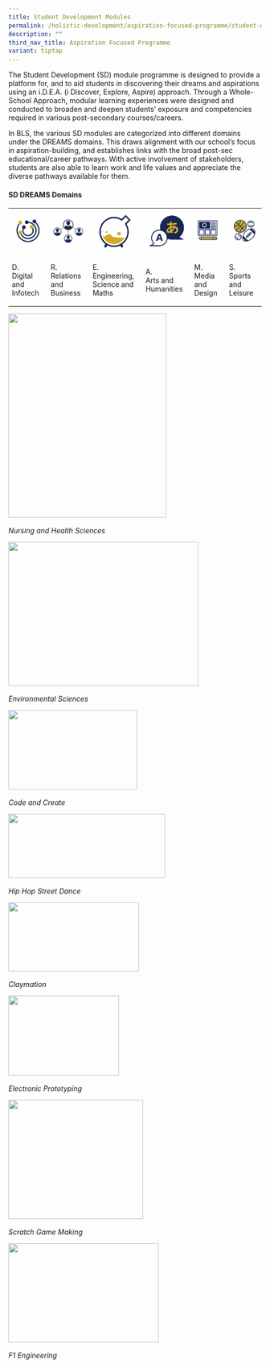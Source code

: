```yaml
---
title: Student Development Modules
permalink: /holistic-development/aspiration-focused-programme/student-development-modules/
description: ""
third_nav_title: Aspiration Focused Programme
variant: tiptap
---
```

<p>The Student Development (SD) module programme is designed to provide a
platform for, and to aid students in discovering their dreams and aspirations
using an i.D.E.A. (i Discover, Explore, Aspire) approach. Through a Whole-School
Approach, modular learning experiences were designed and conducted to broaden
and deepen students’ exposure and competencies required in various post-secondary
courses/careers.</p>
<p>In BLS, the various SD modules are categorized into different domains
under the DREAMS domains. This draws alignment with our school’s focus
in aspiration-building, and establishes links with the broad post-sec educational/career
pathways. With active involvement of stakeholders, students are also able
to learn work and life values and appreciate the diverse pathways available
for them.</p>
<h4><strong>SD DREAMS Domains</strong></h4>
<table style="minWidth: 150px">
<colgroup>
<col>
<col>
<col>
<col>
<col>
<col>
</colgroup>
<tbody>
<tr>
<th rowspan="1" colspan="1">
<div class="isomer-image-wrapper">
<img style="width: 100%" height="auto" width="100%" alt="" src="/images/sdm1.png">
</div>
</th>
<th rowspan="1" colspan="1">
<div class="isomer-image-wrapper">
<img style="width: 100%" height="auto" width="100%" alt="" src="/images/sdm2.png">
</div>
</th>
<th rowspan="1" colspan="1">
<div class="isomer-image-wrapper">
<img style="width: 100%" height="auto" width="100%" alt="" src="/images/sdm3.png">
</div>
</th>
<th rowspan="1" colspan="1">
<div class="isomer-image-wrapper">
<img style="width: 100%" height="auto" width="100%" alt="" src="/images/sdm4.png">
</div>
</th>
<th rowspan="1" colspan="1">
<div class="isomer-image-wrapper">
<img style="width: 100%" height="auto" width="100%" alt="" src="/images/sdm5.png">
</div>
</th>
<th rowspan="1" colspan="1">
<div class="isomer-image-wrapper">
<img style="width: 100%" height="auto" width="100%" alt="" src="/images/sdm6.png">
</div>
</th>
</tr>
<tr>
<td rowspan="1" colspan="1">
<p>D.
<br>Digital and Infotech</p>
</td>
<td rowspan="1" colspan="1">
<p>R.
<br>Relations and Business</p>
</td>
<td rowspan="1" colspan="1">
<p>E.
<br>Engineering, Science and Maths</p>
</td>
<td rowspan="1" colspan="1">
<p>A.
<br>Arts and Humanities</p>
</td>
<td rowspan="1" colspan="1">
<p>M.
<br>Media and Design</p>
</td>
<td rowspan="1" colspan="1">
<p>S.
<br>Sports and Leisure</p>
</td>
</tr>
</tbody>
</table>
<div class="isomer-image-wrapper">
<img style="margin-left:0px;margin-top:0px;" height="405" width="314" src="https://lh7-rt.googleusercontent.com/docsz/AD_4nXdKtlNyM8kHeD2h9sX5IuAHsPzScbxxdONrxjXrPxxToSV1jKGhF3IA9XbPMILs9NWiU90XrE5YP65ncVnVDkbXryWQb1Q6ljbHcp5xicwbuKFVuX21OSS7uj8JYfN02QqdMPe5HPz9s3f2T8CYMA?key=qLQSGbaLJE8K8F8Ky2IMAXMz">
</div>
<p><em>Nursing and Health Sciences</em>
</p>
<div class="isomer-image-wrapper">
<img style="margin-left:0px;margin-top:0px;" height="286" width="378" src="https://lh7-rt.googleusercontent.com/docsz/AD_4nXdff8Z65zgZZT75nLtacFXWVEAmOqYokQXu4XdJI1BqQUCQjOHvohjQIBXplrqQpM22seeIeVj7-KuFWjQfP3gxf7AecdkYrB_XmDVzjkXG-KCOVTdrX4gGVawMa8fvtpATO7p81wiPLBzBh8sFQ00?key=qLQSGbaLJE8K8F8Ky2IMAXMz">
</div>
<p><em>Environmental Sciences</em>
</p>
<div class="isomer-image-wrapper">
<img style="margin-left:0px;margin-top:0px;" height="158" width="256" src="https://lh7-rt.googleusercontent.com/docsz/AD_4nXf5j0CkxhfDIimqoxO1BEsDWKfAkrHZQDrBZn6mFCF-hNqT1gRZl0hVh9oL_nfL8dUxEYrwV1PiFy1USKjd0iBr5O5H0nysq2SCCGefekeob8RSNv5kTKzD5445yMveYSUwyMxsXHzBdXWije0htA?key=qLQSGbaLJE8K8F8Ky2IMAXMz">
</div>
<p><em>Code and Create</em>
</p>
<div class="isomer-image-wrapper">
<img style="margin-left:0px;margin-top:0px;" height="128" width="312" src="https://lh7-rt.googleusercontent.com/docsz/AD_4nXdO3LEAVZmnSdimcmvGae-D8DykEEYMJfIiVZQ07GohVxcCXdqG4Xl9zmf7TxlEuznfnx9oKncaeI8vxT-CN3eMqhf25LwLJoSwjMiy-0AGdtCiDOcSx62QijStT4oQBoLRlkHhaDdjy9a9Rx28NUE?key=qLQSGbaLJE8K8F8Ky2IMAXMz">
</div>
<p><em>Hip Hop Street Dance</em>
</p>
<div class="isomer-image-wrapper">
<img style="margin-left:0px;margin-top:0px;" height="137" width="260" src="https://lh7-rt.googleusercontent.com/docsz/AD_4nXfsmGCd9V4Za13K1O8D94qq6MzAkp6FsOkcmFmJK6TbeL5sOtOYFPw32H9xBFFm0gwZvL93UlqppN8ZSaHcB6oGyY2O2XEE6lO-ZS2KsnPGFsezCG92o-hJEouviUYlekzQuMOA6XMqK73wsvC6vg?key=qLQSGbaLJE8K8F8Ky2IMAXMz">
</div>
<p><em>Claymation</em>
</p>
<div class="isomer-image-wrapper">
<img style="margin-left:0px;margin-top:0px;" height="159" width="220" src="https://lh7-rt.googleusercontent.com/docsz/AD_4nXcckCArEW8lk6DqSe-wx8USBmnWuLfKYHBQYD1z-m57TS9JoAdgIBT0s5tqtd5-4UtGNuTV-uBLVVnrup3R5S6CbyIyiChRYTEnDDvUC9FUsdfv14nqsbCSVHAH5ylj_GcvRlLS8U95VZdcz_sN7p8?key=qLQSGbaLJE8K8F8Ky2IMAXMz">
</div>
<p><em>Electronic Prototyping</em>
</p>
<div class="isomer-image-wrapper">
<img style="margin-left:0px;margin-top:0px;" height="237" width="268" src="https://lh7-rt.googleusercontent.com/docsz/AD_4nXdwaasD12Y7x5R5Q8tnkUvEQBiTu8DB3TDmYYJQFBuS3T8FYStR7oZi3_58_lyO14k32IZ16SRDd2wtQt-PRzqUaYgH2WoDTjMBvuWNaim5mwMsi0ENNoeg5WQlPqIXYy2qqkHH2Fe8t3ColDafs3I?key=qLQSGbaLJE8K8F8Ky2IMAXMz">
</div>
<p><em>Scratch Game Making</em>
</p>
<div class="isomer-image-wrapper">
<img style="margin-left:0px;margin-top:0px;" height="197" width="299" src="https://lh7-rt.googleusercontent.com/docsz/AD_4nXdC7a9vE1GTuv8Bn9RxzHFrXIHM6QkeTBGr_vLEkrd-aAC_fSTbNGIDkRQ5hx06odBZoA15R8lc8x4DQ19CBMFvFndGzp9Su9DF9ERpy_DrQnPnGZsZ11mS4OvhPZDDDaV0o6GeXp8X4jS5QDhdCG8?key=qLQSGbaLJE8K8F8Ky2IMAXMz">
</div>
<p><em>F1 Engineering</em>
</p>